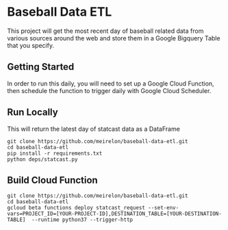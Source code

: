 # Baseball Data ETL

This project will get the most recent day of baseball related data from various sources around the web
and store them in a Google Bigquery Table that you specify.

## Getting Started
In order to run this daily, you will need to set up a Google Cloud Function,
then schedule the function to trigger daily with Google Cloud Scheduler.

## Run Locally
This will return the latest day of statcast data as a DataFrame
```
git clone https://github.com/meirelon/baseball-data-etl.git
cd baseball-data-etl
pip install -r requirements.txt
python deps/statcast.py
```

## Build Cloud Function
```
git clone https://github.com/meirelon/baseball-data-etl.git
cd baseball-data-etl
gcloud beta functions deploy statcast_request --set-env-vars=PROJECT_ID=[YOUR-PROJECT-ID],DESTINATION_TABLE=[YOUR-DESTINATION-TABLE]  --runtime python37 --trigger-http
```
